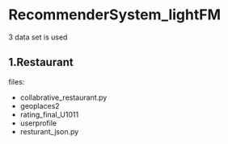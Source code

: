 # RecommenderSystem_lightFM 
3 data set is used
## 1.Restaurant
files:
- collabrative_restaurant.py
- geoplaces2
- rating_final_U1011
- userprofile
- resturant_json.py
